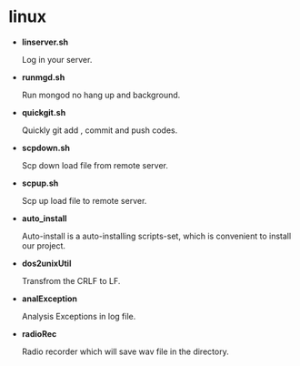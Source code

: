 # linux

* **linserver.sh**

  Log in your server.

* **runmgd.sh**

  Run mongod no hang up and background.

* **quickgit.sh**

  Quickly git add , commit and push codes.
  
* **scpdown.sh**

  Scp down load file from remote server.

* **scpup.sh**

  Scp up load file to remote server.

* **auto_install**

  Auto-install is a auto-installing scripts-set, which is convenient to install our project.
  
* **dos2unixUtil**

  Transfrom the CRLF to LF.
  
* **analException**

  Analysis Exceptions in log file.
  
* **radioRec**

  Radio recorder which will save wav file in the directory.
